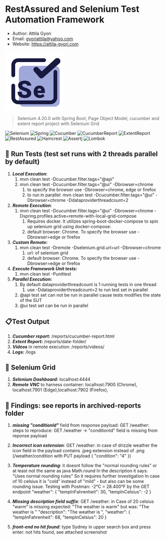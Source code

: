 # RestAssured and Selenium Test Automation Framework

- Author: Attila Gyori
- Email: gyoriattila@yahoo.com
- Website: https://attila-gyori.com

![Playwright](assets/selenium.png)

> Selenium 4.20.0 with Spring Boot, Page Object Model, cucumber and extent report project with Selenium Grid



![Selenium][Selenium]
![Spring][Spring]
![Cucumber][Cucumber]
![CucumberReport][CucumberReport]
![ExtentReport][ExtentReport]
![RestAssured][RestAssured]
![Hamcrest][Hamcrest]
![Assertj][Assertj]
![Lombok][Lombok]

## 🚀 Run Tests (test set runs with 2 threads parallel by default)

1. ___Local Execution___:
   1. mvn clean test -Dcucumber.filter.tags="@api"
   2. mvn clean test -Dcucumber.filter.tags="@ui" -Dbrowser=chrome
      1. to specify the browser use -Dbrowser=chrome, edge or firefox
      2. to run in parallel: mvn clean test -Dcucumber.filter.tags="@ui" -Dbrowser=chrome -Ddataproviderthreadcount=2
2. ___Remote Execution___: 
   1. mvn clean test -Dcucumber.filter.tags="@ui" -Dbrowser=chrome -Dspring.profiles.active=remote-with-local-grid-compose
      1. Requires docker. It utilizes spring-boot-docker-compose to spin up selenium grid using docker-compose:
      2. default browser: Chrome. To specify the browser use -Dbrowser=edge or firefox
3. ___Custom Remote:___
   1. mvn clean test -Dremote -Dselenium.grid.url=url -Dbrowser=chrome
      1. url: of selenium grid 
      2. default browser: Chrome. To specify the browser use -Dbrowser=edge or firefox
4. ___Execute Framework Unit tests:___
   1. mvn clean test -Punittest
5. ___Parallel Execution:___
   1. By default dataproviderthreadcount is 1 running tests in one thread
      1. use -Ddataproviderthreadcount=2 to run test set in parallel
   2. @api test set can not be run in parallel cause tests modifies the state of the SUT
   3. @ui test set can be run in parallel

## 📋Test Output
1. ___Cucumber report:___ /reports/cucumber-report.html
2. ___Extent Report:___ /reports/date-folder/
3. ___Videos___ in remote execution: /reports/videos/
4. ___Logs:___ /logs

## 🐙 Selenium Grid
1. ___Selenium Dashboard:___ localhost:4444
2. ___Remote VNC___ to harness container: localhost:7900 (Chrome), localhost:7901 (Edge),localhost:7902 (Firefox),

## 🐞 Findings: see reports in archived-reports folder
1. ___missing "conditionId"___ field from response payload: GET /weather:
steps to reproduce:
GET /weather -> "conditionId" field is missing from reponse payload
2. ___Incorrect icon extension___: GET /weather:
in case of drizzle weather the icon field in the payload contains .jpeg extension instead of .png (/weather/condition with PUT payload
{
"condition": "4"
})
3. ___Temperature rounding___: it doesnt follow the "normal rounding rules" or at least not the same as java Math.round
In the description it says: "Uses normal rounding rules" So it requires further investigation
In case of 10 celsius it is "cold" instead of "mild" - but also can be some rounding issue.
Testing with Postman: -2°C = 28.400°F by the GET endpoint
"weather": {
"tempInFahrenheit": 30,
"tempInCelsius": -2
}
4. ___Missing description field suffix___: GET /weather:
in Case of 20 celsius "warm" is missing
expected: "The weather is warm"
but was: "The weather is "
"description": "The weather is ",
"weather": {
"tempInFahrenheit": 68,
"tempInCelsius": 20
}

5. ___front-end no hit found___: type Sydney in upper search box and press enter: not hits found, see attached screenshot

<!-- MARKDOWN LINKS & IMAGES -->
<!-- https://www.markdownguide.org/basic-syntax/#reference-style-links -->

[Selenium]: https://img.shields.io/badge/Selenium-blue
[Cucumber]: https://img.shields.io/badge/Cucumber-8A2BE2
[RestAssured]: https://img.shields.io/badge/RestAssured-122BE2
[Spring]: https://img.shields.io/badge/Spring-purple
[CucumberReport]: https://img.shields.io/badge/Cucumber_Report-orange
[ExtentReport]: https://img.shields.io/badge/Extent_Report-green
[Hamcrest]: https://img.shields.io/badge/Hamcrest-192FT1
[Assertj]: https://img.shields.io/badge/Assertj-122BE2
[Lombok]: https://img.shields.io/badge/Lombok-8A2BE2
